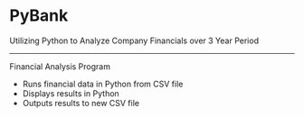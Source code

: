 # PyBank
Utilizing Python to Analyze Company Financials over 3 Year Period <br/>
_____________________________________
Financial Analysis Program <br/> 
- Runs financial data in Python from CSV file <br/>
- Displays results in Python <br/>
- Outputs results to new CSV file <br/>
